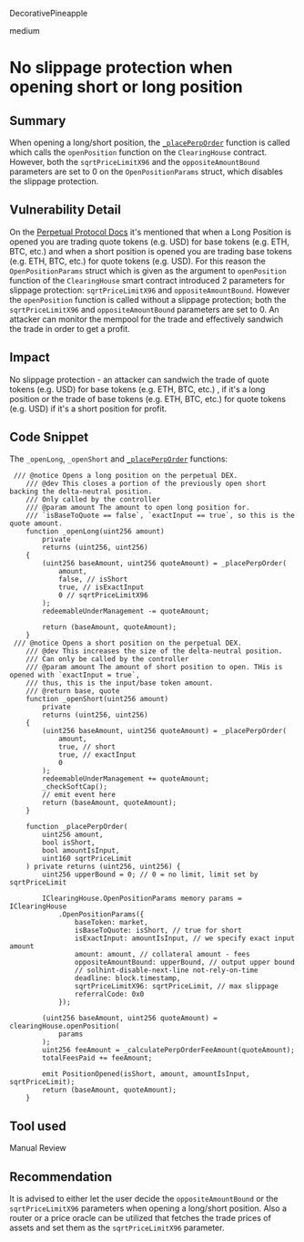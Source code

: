 DecorativePineapple

medium

# No slippage protection when opening short or long position

## Summary
When opening a long/short position, the [`_placePerpOrder`](https://github.com/sherlock-audit/2023-01-uxd/blob/2f3e8890ba64331be08b690018f93d3b67e82c11/contracts/integrations/perp/PerpDepository.sol#L346) function is called which calls the `openPosition` function on the `ClearingHouse` contract. However, both the `sqrtPriceLimitX96` and the `oppositeAmountBound` parameters are set to 0 on the `OpenPositionParams` struct, which disables the slippage protection.

## Vulnerability Detail
On the [Perpetual Protocol Docs](https://support.perp.com/hc/en-us/articles/5257495077145-Opening-and-Closing-Positions) it's mentioned that when a Long Position is opened you are trading quote tokens (e.g. USD) for base tokens (e.g. ETH, BTC, etc.) and when a short position is opened you are trading base tokens (e.g. ETH, BTC, etc.) for quote tokens (e.g. USD). For this reason the `OpenPositionParams` struct which is given as the argument to  `openPosition` function of the `ClearingHouse` smart contract introduced 2 parameters for slippage protection: `sqrtPriceLimitX96` and `oppositeAmountBound`. However the `openPosition` function is called without a slippage protection; both the `sqrtPriceLimitX96` and `oppositeAmountBound` parameters are set to 0. An attacker can monitor the mempool for the trade and effectively sandwich the trade in order to get a profit.

## Impact
No slippage protection - an attacker can sandwich the trade of quote tokens (e.g. USD) for base tokens (e.g. ETH, BTC, etc.) , if it's a long position or the trade of  base tokens (e.g. ETH, BTC, etc.) for quote tokens (e.g. USD) if it's a short position for profit. 

## Code Snippet
The `_openLong`, `_openShort` and [`_placePerpOrder`](https://github.com/sherlock-audit/2023-01-uxd/blob/2f3e8890ba64331be08b690018f93d3b67e82c11/contracts/integrations/perp/PerpDepository.sol#L346) functions:
```solidity
 /// @notice Opens a long position on the perpetual DEX.
    /// @dev This closes a portion of the previously open short backing the delta-neutral position.
    /// Only called by the controller
    /// @param amount The amount to open long position for.
    /// `isBaseToQuote == false`, `exactInput == true`, so this is the quote amount.
    function _openLong(uint256 amount)
        private
        returns (uint256, uint256)
    {
        (uint256 baseAmount, uint256 quoteAmount) = _placePerpOrder(
            amount,
            false, // isShort
            true, // isExactInput
            0 // sqrtPriceLimitX96
        );
        redeemableUnderManagement -= quoteAmount;

        return (baseAmount, quoteAmount);
    }
 /// @notice Opens a short position on the perpetual DEX.
    /// @dev This increases the size of the delta-neutral position.
    /// Can only be called by the controller
    /// @param amount The amount of short position to open. THis is opened with `exactInput = true`,
    /// thus, this is the input/base token amount.
    /// @return base, quote
    function _openShort(uint256 amount)
        private
        returns (uint256, uint256)
    {
        (uint256 baseAmount, uint256 quoteAmount) = _placePerpOrder(
            amount,
            true, // short
            true, // exactInput
            0
        );
        redeemableUnderManagement += quoteAmount;
        _checkSoftCap();
        // emit event here
        return (baseAmount, quoteAmount);
    }

    function _placePerpOrder(
        uint256 amount,
        bool isShort,
        bool amountIsInput,
        uint160 sqrtPriceLimit
    ) private returns (uint256, uint256) {
        uint256 upperBound = 0; // 0 = no limit, limit set by sqrtPriceLimit

        IClearingHouse.OpenPositionParams memory params = IClearingHouse
            .OpenPositionParams({
                baseToken: market,
                isBaseToQuote: isShort, // true for short
                isExactInput: amountIsInput, // we specify exact input amount
                amount: amount, // collateral amount - fees
                oppositeAmountBound: upperBound, // output upper bound
                // solhint-disable-next-line not-rely-on-time
                deadline: block.timestamp,
                sqrtPriceLimitX96: sqrtPriceLimit, // max slippage
                referralCode: 0x0
            });

        (uint256 baseAmount, uint256 quoteAmount) = clearingHouse.openPosition(
            params
        );
        uint256 feeAmount = _calculatePerpOrderFeeAmount(quoteAmount);
        totalFeesPaid += feeAmount;

        emit PositionOpened(isShort, amount, amountIsInput, sqrtPriceLimit);
        return (baseAmount, quoteAmount);
    }
```

## Tool used
Manual Review

## Recommendation
It is advised to either let the user decide the `oppositeAmountBound` or the `sqrtPriceLimitX96` parameters when opening a long/short position. Also a router or a price oracle can be utilized that fetches the trade prices of assets and set them as the `sqrtPriceLimitX96` parameter.
